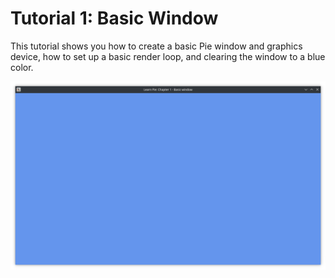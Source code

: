 # Tutorial 1: Basic Window
This tutorial shows you how to create a basic Pie window and graphics device, how to set up a basic render loop, and clearing the window to a blue color.

![Result](result.png)